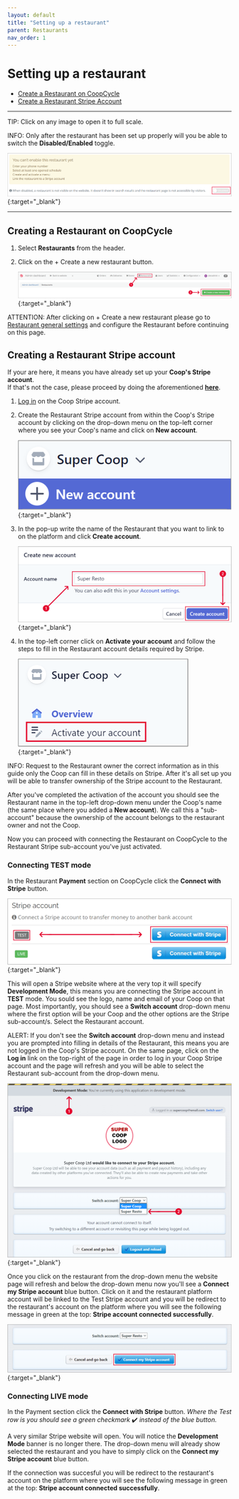 ```yaml
---
layout: default
title: "Setting up a restaurant"
parent: Restaurants
nav_order: 1
---
```


# Setting up a restaurant

- [Create a Restaurant on CoopCycle](#creating-a-restaurant-on-coopcycle)
- [Create a Restaurant Stripe Account](#creating-a-restaurant-stripe-account)

---

<span class="badge badge-primary">TIP:</span><span> Click on any image to open it to full scale.</span><br>

<span class="badge badge-info">INFO:</span><span> Only after the restaurant has been set up properly will you be able to switch the **Disabled/Enabled** toggle.</span><br>

[![](/assets/images/enablerestotoggle.png)](/assets/images/enablerestotoggle.png){:target="\_blank"}

---

## Creating a Restaurant on CoopCycle

1. Select <i class="fas fa-utensils"></i> **Restaurants** from the header.
   <br>

2. Click on the <span class="badge badge-success">+ Create a new restaurant</span> button.<br>

   [![](/assets/images/createrestaurant.png)](/assets/images/createrestaurant.png){:target="\_blank"}<br>

<span class="badge badge-warning">ATTENTION:</span><span> After clicking on <span class="badge badge-success">+ Create a new restaurant</span> please go to <a href="/en/admin/restaurants/general-settings/">Restaurant general settings</a> and configure the Restaurant before continuing on this page.</span>

## Creating a Restaurant Stripe account

<div class="alert alert-primary" role="alert">
If your are here, it means you have already set up your <strong>Coop's Stripe account</strong>.<br>If that's not the case, please proceed by doing the aforementioned <a href="/en/payment_processors/stripe/#setting-up-the-cooperatives-stripe-account"><strong>here</strong></a>.
</div>

1. [Log in](https://dashboard.stripe.com/login) on the Coop Stripe account.<br>

2. Create the Restaurant Stripe account from within the Coop's Stripe account by clicking on the drop-down menu on the top-left corner where you see your Coop's name and click on **New account**.<br>

   [![Sripe New Account Add](/assets/images/stripeNewAccount.png)](/assets/images/stripeNewAccount.png){:target="\_blank"}<br>

3. In the pop-up write the name of the Restaurant that you want to link to on the platform and click **Create account**.<br>

   [![Stripe Resto Account Name](/assets/images/stripeRestoAccountName.png)](/assets/images/stripeRestoAccountName.png){:target="\_blank"}<br>

4. In the top-left corner click on **Activate your account** and follow the steps to fill in the Restaurant account details required by Stripe.<br>

   [![Stripe Activate Account](/assets/images/stripeActivateAccount.png)](/assets/images/stripeActivateAccount.png){:target="\_blank"}<br>

<span class="badge badge-info">INFO:</span><span> Request to the Restaurant owner the correct information as in this guide only the Coop can fill in these details on Stripe. After it's all set up you will be able to transfer ownership of the Stripe account to the Restaurant.</span><br>

After you've completed the activation of the account you should see the Restaurant name in the top-left drop-down menu under the Coop's name (the same place where you added a **New account**). We call this a "sub-account" because the ownership of the account belongs to the restaurant owner and not the Coop.<br>

Now you can proceed with connecting the Restaurant on CoopCycle to the Restaurant Stripe sub-account you've just activated.

### Connecting TEST mode

In the Restaurant **Payment** section on CoopCycle click the **Connect with Stripe** button.<br>

[![Stripe](/assets/images/stripeTest.png)](/assets/images/stripeTest.png){:target="\_blank"}

This will open a Stripe website where at the very top it will specify **Development Mode**, this means you are connecting the Stripe account in **TEST** mode.
You sould see the logo, name and email of your Coop on that page.
Most importantly, you should see a **Switch account** drop-down menu where the first option will be your Coop and the other options are the Stripe sub-account/s. Select the Restaurant account.<br>

<span class="badge badge-warning">ALERT:</span><span> If you don't see the <strong>Switch account</strong> drop-down menu and instead you are prompted into filling in details of the Restaurant, this means you are not logged in the Coop's Stripe account. On the same page, click on the **Log in** link on the top-right of the page in order to log in your Coop Stripe account and the page will refresh and you will be able to select the Restaurant sub-account from the drop-down menu.

[![Stripe Choose Resto](/assets/images/stripeTestChooseResto.png)](/assets/images/stripeTestChooseResto.png){:target="\_blank"}

Once you click on the restaurant from the drop-down menu the website page will refresh and below the drop-down menu now you'll see a **Connect my Stripe account** blue button. Click on it and the restaurant platform account will be linked to the Test Stripe account and you will be redirect to the restaurant's account on the platform where you will see the following message in green at the top: **Stripe account connected successfully**.

[![Stripe Connect Test Account](/assets/images/connectMyStripeAccountButton.png)](/assets/images/connectMyStripeAccountButton.png){:target="\_blank"}

### Connecting LIVE mode

In the Payment section click the **Connect with Stripe** button. _Where the Test row is you should see a green checkmark_ ✔️ _instead of the blue button._

A very similar Stripe website will open. You will notice the **Development Mode** banner is no longer there. The drop-down menu will already show selected the restaurant and you have to simply click on the **Connect my Stripe account** blue button.

If the connection was succesful you will be redirect to the restaurant's account on the platform where you will see the following message in green at the top: **Stripe account connected successfully**.

<!--

You don't have to fill in the details of the Restaurant on this page, simply proceed by clicking **Skip this account form**. The Stripe website page will close and you will return to the Restaurant settings page on the platform. If connection was successful you will see the following message in green at the top: **Stripe account connected successfully**.

[![Stripe](/assets/images/stripeTestSkip.png)](/assets/images/stripeTestSkip.png){:target="\_blank"}

-->

<!--


  - Check that “Payments” and “Payouts” are green - in case of problems contact [dev@coopcycle.org](mailto:dev@coopcycle.org)

  ![Stripe](/assets/images/stripe_resto_account_fr_5.png)


After performing these steps:

- Create an account for the restaurateur in the “Users” section
- Assign the restaurant to this restaurateur so that he can access the back office


Prerequisite:

- Having correctly configured the Stripe account linked to the platform (link to the corresponding page)


Minimum information required beforehand:

- Name, first name of the restaurateur
- Legal name of the restaurant
- Restaurant phone number
- Restaurant address
- IBAN of the restaurant
- **Color front / back scan of the restaurant owner's identity card in JPEG or PNG format (Stripe request after the first orders for identity verification)**
- Contractual information (what delivery rate for the restaurant owner? For the customer? Who pays the payment fees?)

-->
